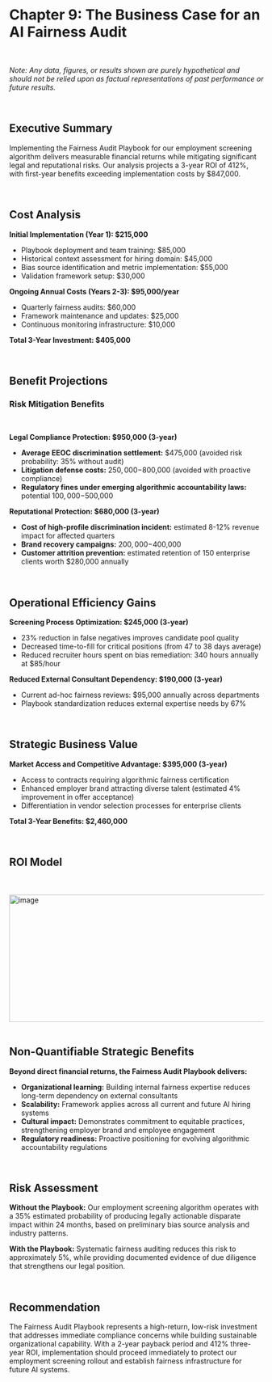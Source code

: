 # Chapter 9: The Business Case for an AI Fairness Audit

<br>

_Note:_ _Any data, figures, or results shown are purely hypothetical and should not be relied upon as factual representations of past performance or future results._

<br>

## Executive Summary ##

Implementing the Fairness Audit Playbook for our employment screening algorithm delivers measurable financial returns while mitigating significant legal and reputational risks. Our analysis projects a 3-year ROI of 412%, with first-year benefits exceeding implementation costs by $847,000.

<br>

## Cost Analysis ## 

**Initial Implementation (Year 1): $215,000**

- Playbook deployment and team training: $85,000
- Historical context assessment for hiring domain: $45,000
- Bias source identification and metric implementation: $55,000
- Validation framework setup: $30,000

**Ongoing Annual Costs (Years 2-3): $95,000/year**

- Quarterly fairness audits: $60,000
- Framework maintenance and updates: $25,000
- Continuous monitoring infrastructure: $10,000

**Total 3-Year Investment: $405,000**

<br>

## Benefit Projections ##

### Risk Mitigation Benefits ###

<br>

**Legal Compliance Protection: $950,000 (3-year)**

- **Average EEOC discrimination settlement:** $475,000 (avoided risk probability: 35% without audit)
- **Litigation defense costs:** $250,000-$800,000 (avoided with proactive compliance)
- **Regulatory fines under emerging algorithmic accountability laws:** potential $100,000-$500,000

**Reputational Protection: $680,000 (3-year)**

- **Cost of high-profile discrimination incident:** estimated 8-12% revenue impact for affected quarters
- **Brand recovery campaigns:** $200,000-$400,000
- **Customer attrition prevention:** estimated retention of 150 enterprise clients worth $280,000 annually

<br>

## Operational Efficiency Gains ##

**Screening Process Optimization: $245,000 (3-year)**

- 23% reduction in false negatives improves candidate pool quality
- Decreased time-to-fill for critical positions (from 47 to 38 days average)
- Reduced recruiter hours spent on bias remediation: 340 hours annually at $85/hour

**Reduced External Consultant Dependency: $190,000 (3-year)**

- Current ad-hoc fairness reviews: $95,000 annually across departments
- Playbook standardization reduces external expertise needs by 67%
  
<br>

## Strategic Business Value ##

**Market Access and Competitive Advantage: $395,000 (3-year)**

- Access to contracts requiring algorithmic fairness certification
- Enhanced employer brand attracting diverse talent (estimated 4% improvement in offer acceptance)
- Differentiation in vendor selection processes for enterprise clients

**Total 3-Year Benefits: $2,460,000**

<br>

## ROI Model ##
<br>
<br>
<img width="703" height="252" alt="image" src="https://github.com/user-attachments/assets/04f95f8d-c24f-4c23-9a3e-44ba85b27084" />
<br>
<br>

## Non-Quantifiable Strategic Benefits ##

**Beyond direct financial returns, the Fairness Audit Playbook delivers:**

- **Organizational learning:** Building internal fairness expertise reduces long-term dependency on external consultants
- **Scalability:** Framework applies across all current and future AI hiring systems
- **Cultural impact:** Demonstrates commitment to equitable practices, strengthening employer brand and employee engagement
- **Regulatory readiness:** Proactive positioning for evolving algorithmic accountability regulations

<br>

## Risk Assessment ##

**Without the Playbook:** Our employment screening algorithm operates with a 35% estimated probability of producing legally actionable disparate impact within 24 months, based on preliminary bias source analysis and industry patterns.

**With the Playbook:** Systematic fairness auditing reduces this risk to approximately 5%, while providing documented evidence of due diligence that strengthens our legal position.

<br>

## Recommendation ##

The Fairness Audit Playbook represents a high-return, low-risk investment that addresses immediate compliance concerns while building sustainable organizational capability. With a 2-year payback period and 412% three-year ROI, implementation should proceed immediately to protect our employment screening rollout and establish fairness infrastructure for future AI systems.



